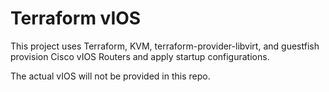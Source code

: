 # Terraform vIOS
This project uses Terraform, KVM, terraform-provider-libvirt, and guestfish provision Cisco vIOS Routers and apply startup configurations.

The actual vIOS will not be provided in this repo.